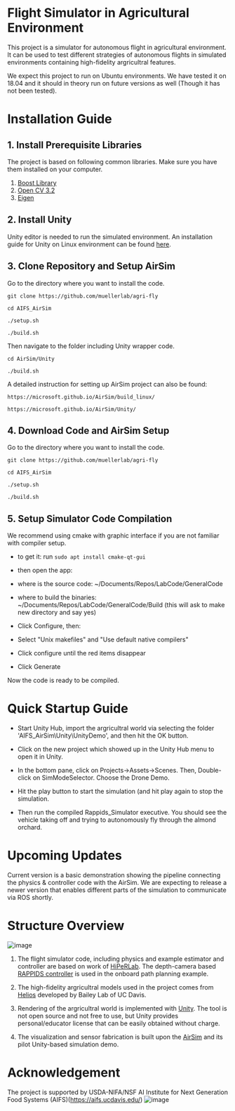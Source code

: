 # Flight Simulator in Agricultural Environment
This project is a simulator for autonomous flight in agricultural environment. 
It can be used to test different strategies of autonomous flights in simulated environments containing high-fidelity argricultral features. 

We expect this project to run on Ubuntu environments. We have tested it on 18.04 and it should in theory run on future versions as well (Though it has not been tested).

# Installation Guide

## 1. Install Prerequisite Libraries
The project is based on following common libraries. Make sure you have them installed on your computer. 
1. [Boost Library](https://www.boost.org/)
2. [Open CV 3.2](https://opencv.org/opencv-3-2/) 
3. [Eigen](https://eigen.tuxfamily.org/index.php?title=Main_Page) 

## 2. Install Unity
Unity editor is needed to run the simulated environment. 
An installation guide for Unity on Linux environment can be found [here](https://docs.unity3d.com/Manual/GettingStartedInstallingHub.html).

## 3. Clone Repository and Setup AirSim
Go to the directory where you want to install the code.

`git clone https://github.com/muellerlab/agri-fly` 

`cd AIFS_AirSim`

`./setup.sh`

`./build.sh`

Then navigate to the folder including Unity wrapper code. 

`cd AirSim/Unity`

`./build.sh`

A detailed instruction for setting up AirSim project can also be found: 

`https://microsoft.github.io/AirSim/build_linux/`

`https://microsoft.github.io/AirSim/Unity/`

## 4. Download Code and AirSim Setup
Go to the directory where you want to install the code.

`git clone https://github.com/muellerlab/agri-fly` 

`cd AIFS_AirSim`

`./setup.sh`

`./build.sh`

## 5. Setup Simulator Code Compilation
We recommend using cmake with graphic interface if you are not familiar with compiler setup.

* to get it: run `sudo apt install cmake-qt-gui`

* then open the app:

* where is the source code: ~/Documents/Repos/LabCode/GeneralCode

* where to build the binaries: ~/Documents/Repos/LabCode/GeneralCode/Build (this will ask to make new directory and say yes)

* Click Configure, then: 

* Select "Unix makefiles" and "Use default native compilers" 

* Click configure until the red items disappear 

* Click Generate 

Now the code is ready to be compiled.

# Quick Startup Guide

* Start Unity Hub, import the argricultral world via selecting the folder 'AIFS_AirSim\Unity\UnityDemo', and then hit the OK button.

* Click on the new project which showed up in the Unity Hub menu to open it in Unity.

* In the bottom pane, click on Projects->Assets->Scenes. Then, Double-click on SimModeSelector. Choose the Drone Demo.

* Hit the play button to start the simulation (and hit play again to stop the simulation. 

* Then run the compiled Rappids_Simulator executive. You should see the vehicle taking off and trying to autonomously fly through the almond orchard.


# Upcoming Updates

Current version is a basic demonstration showing the pipeline connecting the physics & controller code with the AirSim.
We are expecting to release a newer version that enables different parts of the simulation to communicate via ROS shortly. 

# Structure Overview
![image](https://user-images.githubusercontent.com/39609430/147999038-ac5ea2ee-9f68-4a50-ad56-389cf1e7840f.png)


1. The flight simulator code, including physics and example estimator and controller are based on work of [HiPeRLab](https://hiperlab.berkeley.edu/). The depth-camera based [RAPPIDS controller](https://hiperlab.berkeley.edu/wp-content/uploads/2020/11/2020_RectangularPyramid.pdf) is used in the onboard path planning example. 

2. The high-fidelity argricultral models used in the project comes from [Helios](https://baileylab.ucdavis.edu/software/helios/) developed by Bailey Lab of UC Davis.

3. Rendering of the argricultral world is implemented with [Unity](https://unity.com/). The tool is not open source and not free to use, but Unity provides personal/educator license that can be easily obtained without charge. 

4. The visualization and sensor fabrication is built upon the [AirSim](https://microsoft.github.io/AirSim/) and its pilot Unity-based simulation demo. 


# Acknowledgement
The project is supported by USDA-NIFA/NSF AI Institute for Next Generation Food Systems (AIFS)(https://aifs.ucdavis.edu/)
![image](https://user-images.githubusercontent.com/39609430/147998908-35fdf682-6ddc-4d3a-9b42-f0877b539d82.png)

